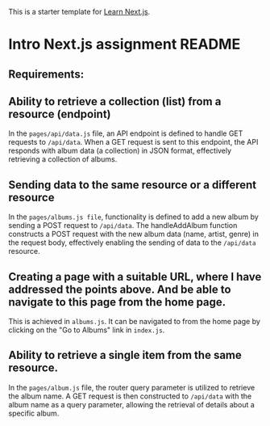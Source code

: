 This is a starter template for [Learn Next.js](https://nextjs.org/learn).

# Intro Next.js assignment README

## Requirements:
## Ability to retrieve a collection (list) from a resource (endpoint)
In the `pages/api/data.js` file, an API endpoint is defined to handle GET requests to `/api/data`. When a GET request is sent to this endpoint, the API responds with album data (a collection) in JSON format, effectively retrieving a collection of albums.

## Sending data to the same resource or a different resource
In the `pages/albums.js file`, functionality is defined to add a new album by sending a POST request to `/api/data`. The handleAddAlbum function constructs a POST request with the new album data (name, artist, genre) in the request body, effectively enabling the sending of data to the `/api/data` resource.

## Creating a page with a suitable URL, where I have addressed the points above. And be able to navigate to this page from the home page.
This is achieved in `albums.js`. It can be navigated to from the home page by clicking on the "Go to Albums" link in `index.js`.

## Ability to retrieve a single item from the same resource.
In the `pages/album.js` file, the router query parameter is utilized to retrieve the album name.
A GET request is then constructed to `/api/data` with the album name as a query parameter, allowing the retrieval of details about a specific album.